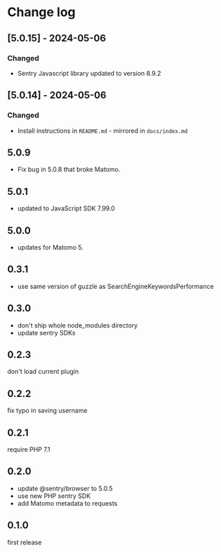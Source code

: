 # Change log

## [5.0.15] - 2024-05-06

### Changed

- Sentry Javascript library updated to version 8.9.2

## [5.0.14] - 2024-05-06

### Changed

- Install instructions in `README.md` - mirrored in `docs/index.md`

## 5.0.9

- Fix bug in 5.0.8 that broke Matomo.

## 5.0.1

- updated to JavaScript SDK 7.99.0

## 5.0.0

- updates for Matomo 5.

## 0.3.1

- use same version of guzzle as SearchEngineKeywordsPerformance

## 0.3.0

- don't ship whole node_modules directory
- update sentry SDKs

## 0.2.3

don't load current plugin

## 0.2.2

fix typo in saving username

## 0.2.1

require PHP 7.1

## 0.2.0

- update @sentry/browser to 5.0.5
- use new PHP sentry SDK
- add Matomo metadata to requests

## 0.1.0

first release
